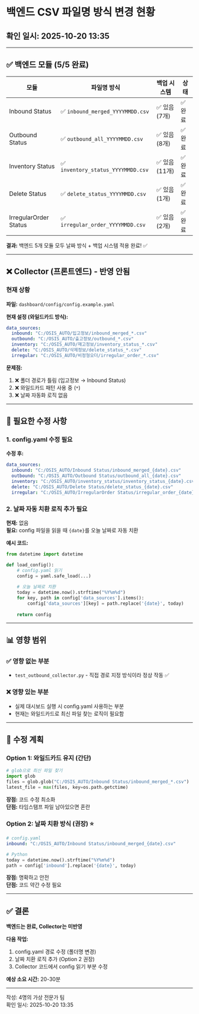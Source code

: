 # 백엔드 CSV 파일명 방식 변경 현황

## 확인 일시: 2025-10-20 13:35

---

## ✅ 백엔드 모듈 (5/5 완료)

| 모듈 | 파일명 방식 | 백업 시스템 | 상태 |
|------|------------|------------|------|
| Inbound Status | ✅ `inbound_merged_YYYYMMDD.csv` | ✅ 있음 (7개) | ✅ 완료 |
| Outbound Status | ✅ `outbound_all_YYYYMMDD.csv` | ✅ 있음 (8개) | ✅ 완료 |
| Inventory Status | ✅ `inventory_status_YYYYMMDD.csv` | ✅ 있음 (11개) | ✅ 완료 |
| Delete Status | ✅ `delete_status_YYYYMMDD.csv` | ✅ 있음 (1개) | ✅ 완료 |
| IrregularOrder Status | ✅ `irregular_order_YYYYMMDD.csv` | ✅ 있음 (2개) | ✅ 완료 |

**결과:** 백엔드 5개 모듈 모두 날짜 방식 + 백업 시스템 적용 완료! ✅

---

## ❌ Collector (프론트엔드) - 반영 안됨

### 현재 상황

**파일:** `dashboard/config/config.example.yaml`

**현재 설정 (와일드카드 방식):**
```yaml
data_sources:
  inbound: "C:/OSIS_AUTO/입고정보/inbound_merged_*.csv"
  outbound: "C:/OSIS_AUTO/출고정보/outbound_*.csv"
  inventory: "C:/OSIS_AUTO/재고정보/inventory_status_*.csv"
  delete: "C:/OSIS_AUTO/삭제정보/delete_status_*.csv"
  irregular: "C:/OSIS_AUTO/비정형오더/irregular_order_*.csv"
```

**문제점:**
1. ❌ 폴더 경로가 틀림 (입고정보 → Inbound Status)
2. ❌ 와일드카드 패턴 사용 중 (`*`)
3. ❌ 날짜 자동화 로직 없음

---

## 🔧 필요한 수정 사항

### 1. config.yaml 수정 필요

**수정 후:**
```yaml
data_sources:
  inbound: "C:/OSIS_AUTO/Inbound Status/inbound_merged_{date}.csv"
  outbound: "C:/OSIS_AUTO/Outbound Status/outbound_all_{date}.csv"
  inventory: "C:/OSIS_AUTO/inventory_status/inventory_status_{date}.csv"
  delete: "C:/OSIS_AUTO/Delete Status/delete_status_{date}.csv"
  irregular: "C:/OSIS_AUTO/IrregularOrder Status/irregular_order_{date}.csv"
```

### 2. 날짜 자동 치환 로직 추가 필요

**현재:** 없음  
**필요:** config 파일을 읽을 때 `{date}`를 오늘 날짜로 자동 치환

**예시 코드:**
```python
from datetime import datetime

def load_config():
    # config.yaml 읽기
    config = yaml.safe_load(...)
    
    # 오늘 날짜로 치환
    today = datetime.now().strftime("%Y%m%d")
    for key, path in config['data_sources'].items():
        config['data_sources'][key] = path.replace('{date}', today)
    
    return config
```

---

## 📊 영향 범위

### ✅ 영향 없는 부분
- `test_outbound_collector.py` - 직접 경로 지정 방식이라 정상 작동 ✅

### ❌ 영향 있는 부분
- 실제 대시보드 실행 시 config.yaml 사용하는 부분
- 현재는 와일드카드로 최신 파일 찾는 로직이 필요함

---

## 🎯 수정 계획

### Option 1: 와일드카드 유지 (간단)
```python
# glob으로 최신 파일 찾기
import glob
files = glob.glob("C:/OSIS_AUTO/Inbound Status/inbound_merged_*.csv")
latest_file = max(files, key=os.path.getctime)
```

**장점:** 코드 수정 최소화  
**단점:** 타임스탬프 파일 남아있으면 혼란

### Option 2: 날짜 치환 방식 (권장) ⭐
```yaml
# config.yaml
inbound: "C:/OSIS_AUTO/Inbound Status/inbound_merged_{date}.csv"
```

```python
# Python
today = datetime.now().strftime("%Y%m%d")
path = config['inbound'].replace('{date}', today)
```

**장점:** 명확하고 안전  
**단점:** 코드 약간 수정 필요

---

## ✅ 결론

**백엔드는 완료, Collector는 미반영**

**다음 작업:**
1. config.yaml 경로 수정 (폴더명 변경)
2. 날짜 치환 로직 추가 (Option 2 권장)
3. Collector 코드에서 config 읽기 부분 수정

**예상 소요 시간:** 20-30분

---

작성: 4명의 가상 전문가 팀  
확인 일시: 2025-10-20 13:35
